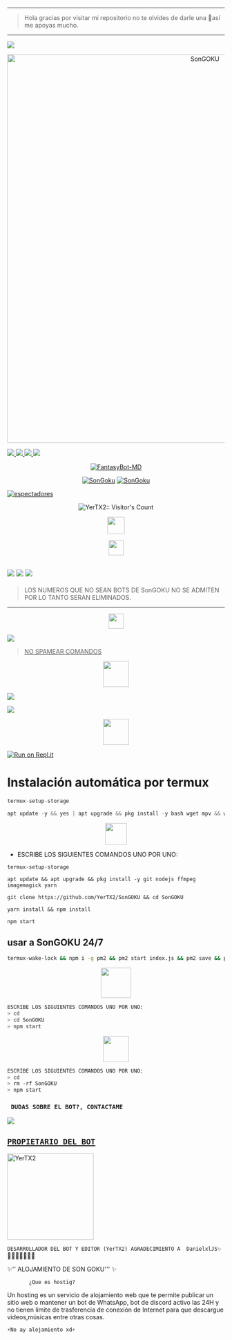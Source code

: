 ------------------
> Hola gracias por visitar mi repositorio no te olvides de darle una 🌟así me apoyas mucho. 
------------------


<a
href="https://wa.me/+51907376960" target="white"><img src="https://img.shields.io/badge/☄️-Prueba la IA por tiempo limitado-000000?style=for-the-badge&logo=whatsapp&logoColor=black" /></a>

<p align="center">
<img src="https://telegra.ph/file/5a2eb62dca1eafb952f31.jpg" alt="SonGOKU" width="900"/>
</p>
<a href="https://x.com/ZxYerSixZx" target="black"><img src="https://img.shields.io/badge/X-000000?style=for-the-badge&logo=x&logoColor=back" />
<a href="https://www.facebook.com/profile.php?id=10008861448&mibextid=ZbWKwL" target="black"><img src="https://img.shields.io/badge/Facebook-000000?style=for-the-badge&logo=facebook&logoColor=back" />
<a
href="https://www.paypal.com/paypalme/YerSix" target="black"><img
src="https://img.shields.io/badge/PayPal-000000?style=for-the-badge&logo=paypal&logoColor=white" />
<a href="https://www.instagram.com/yer29_07?igsh=eGN1cWk5MmFkbWM1" target="black"><img src="https://img.shields.io/badge/Instagram-000000?style=for-the-badge&logo=instagram&logoColor=back" />
<p align="center">
<a href="#"><img title="FantasyBot-MD" src="https://img.shields.io/badge/𝐒𝐈 𝐓𝐄 𝐀𝐆𝐑𝐀𝐃𝐀 𝐄𝐋 𝐑𝐄𝐏𝐎𝐒𝐈𝐓𝐎𝐑𝐈𝐎 𝐌𝐄 𝐀𝐏𝐎𝐘𝐀𝐑𝐈𝐀𝐒 𝐂𝐎𝐍 𝐔𝐍𝐀 🌟-¡GRACIAS! -red?colorA=%255ff0000&colorB=%23017e40&style=for-the-badge"></a> 
<p align="center">
<a href="https://github.com/YerTX2"><img title="SonGoku"src="https://img.shields.io/badge/𝗚𝗥𝗔𝗖𝗜𝗔𝗦 𝗣𝗢𝗥 𝗦𝗨 𝗣𝗥𝗘𝗙𝗘𝗥𝗘𝗡𝗖𝗜𝗔.-red?colorA=000000&colorB=000000&style=for-the-badge"></a> 
<a href="https://github.com/YerTX2"><img title="SonGoku" src="https://img.shields.io/badge/𝐂𝐎𝐌𝐏𝐀𝐓𝐈𝐁𝐋𝐄 𝐂𝐎𝐍 𝐋𝐀𝐒 𝐕𝐄𝐑𝐒𝐈𝐎𝐍𝐄𝐒 𝐌𝐔𝐋𝐓𝐈 𝐃𝐈𝐒𝐏𝐎𝐒𝐈𝐓𝐈𝐕𝐎𝐒 𝐃𝐄 𝐖𝐇𝐀𝐓𝐒𝐀𝐏𝐏-red?colorA=000000&colorB=000000&style=for-the-badge"></a>
</p>

<a href="https://github.com/YerTX2/SonGOKU/watchers"><img title="espectadores" src="https://img.shields.io/github/watchers/YerTX2/SonGoku?label=Espectadores&style=social"></a>
</p>

</p>
<p align="center"><img src="https://profile-counter.glitch.me/{SonGOKU}/count.svg" alt="YerTX2:: Visitor's Count" /></p>

</p>
<p align="center"> 
<a href="https://github.com/YerTX2/SonGOKU"><img src="http://readme-typing-svg.herokuapp.com?font=mono&size=15&duration=4000&color=[00FFFF]&center=falso&vCenter=falso&lines=🌀░S░o░n░G░o░k░u🌀++;𝙷𝚘𝚕𝚊,+𝙶𝚛𝚊𝚌𝚒𝚊𝚜+𝙿𝚘𝚛+𝚅𝚒𝚜𝚒𝚝𝚊𝚛+𝙴𝚕+𝚁𝚎𝚙𝚘𝚜𝚒𝚝𝚘𝚛𝚒𝚘" height="40px"></a> 
</p>
 
<p align="center"> 
<a href="https://github.com/YerTX2"><img src="http://readme-typing-svg.herokuapp.com?font=mono&size=19&duration=4000&color=[00FFFF]&center=falso&vCenter=falso&lines=🌀░S░o░n░G░o░k░u🌀++;𝙶𝚛𝚞𝚙𝚘𝚜+𝙾𝚏𝚒𝚌𝚒𝚊𝚕𝚎𝚜+𝙳𝚎" height="35px"></a> 
</p>

<a
href="https://whatsapp.com/channel/0029Vaj67qQJUM2Wa5Ey3y1v" target="white"><img src="https://img.shields.io/badge/Canal- oficial del bot-000000?style=for-the-badge&logo=whatsapp&logoColor=black" /></a>
<a href="https://chat.whatsapp.com/LBV1BouJqL0ICIRogyq6IT" target="white"><img src="https://img.shields.io/badge/Grupo-OfiCIAL DEL BOT-000000?style=for-the-badge&logo=whatsapp&logoColor=black" /></a>
<a href="https://chat.whatsapp.com/LBV1BouJqL0ICIRogyq6IT" target="blank"><img src="https://img.shields.io/badge/grupo- de soporté-000000?style=for-the-badge&logo=whatsapp&logoColor=white" /></a>
--------------------------
> LOS NUMEROS QUE NO SEAN BOTS DE SonGOKU NO SE ADMITEN POR LO TANTO SERÁN ELIMINADOS.
--------------------------
<p align="center"> 
<a href="https://github.com/YerTX2"><img src="http://readme-typing-svg.herokuapp.com?font=mono&size=15&duration=4000&color=[00FFFF]&center=falso&vCenter=falso&lines=🌀░S░o░n░G░o░k░u🌀++;𝙱𝚘𝚝𝚜+𝙾𝚏𝚒𝚌𝚒𝚊𝚕𝚎𝚜+𝙳𝚎" height="35px"></a> 
</p>
<a href="https://api.whatsapp.com/send/?phone=51907376960&text=Hola,%20vengo%20a%20pedir%20el%20numero%20del%20bot.&type=phone_number&app_absent=0" target="blank"><img src="https://img.shields.io/badge/BOT_OFICIAL_1-000000?style=for-the-badge&logo=whatsapp&logoColor=white" />

> NO SPAMEAR COMANDOS



<p align="center"> 

<p align="center"> 
<a href="https://github.com/YerTX2"><img src="http://readme-typing-svg.herokuapp.com?font=mono&size=15&duration=4000&color=[00FFFF]&center=falso&vCenter=falso&lines=🌀░S░o░n░G░o░k░u🌀++;𝙲𝚘𝚗𝚏𝚒𝚐𝚞𝚛𝚊𝚌𝚒𝚘𝚗+𝙿𝚊𝚛𝚊" height="60px"></a> 

 <a href="https://github.com/YerTX2/SonGOKU/fork" target="black"><img src="https://img.shields.io/badge/♥️-clona_el_repositorio-000000?style=for-the-badge&logo=GitHub&logoColor=black" /></a>

<a href="https://github.com/YerTX2/SonGOKU/blob/main/config.js" target="black"><img src="https://img.shields.io/badge/♥️-Cambiar el owner del bot-000000?style=for-the-badge&logo=GitHub&logoColor=black" /></a>

<p align="center"> 
<a href="https://github.com/YerTX2"><img src="http://readme-typing-svg.herokuapp.com?font=mono&size=15&duration=4000&color=[00FFFF]&center=falso&vCenter=falso&lines=𝚁𝚎𝚙𝚕𝚒𝚝++;𝙰𝚌𝚝𝚒𝚟𝚊+𝙴𝚕+𝙱𝚘𝚝+𝙴𝚗" height="60px"></a> 
</p>

[![Run on Repl.it](https://repl.it/badge/github/YerTX2/SonGOKU)](https://repl.it/github/YerTX2/SonGOKU) 

## <h1>Instalación automática por termux</h1>

```ts
termux-setup-storage
```  
```ts
apt update -y && yes | apt upgrade && pkg install -y bash wget mpv && wget -O - https://raw.githubusercontent.com/YerTX2/SonGOKU/SonGOKU.sh | bash
```

 <p align="center"> 
<a href="https://github.com/YerTX2"><img src="http://readme-typing-svg.herokuapp.com?font=mono&size=20&duration=3000&color=[00FFFF]&center=falso&vCenter=falso&lines=𝚃𝚎𝚛𝚖𝚞𝚡++;𝙰𝚌𝚝𝚒𝚟𝚊+𝙴𝙻+𝙱𝚘𝚝+𝙴𝚗" height="50px"></a> 
</p>

- ESCRIBE LOS SIGUIENTES COMANDOS UNO POR UNO:
```
termux-setup-storage
```

```
apt update && apt upgrade && pkg install -y git nodejs ffmpeg imagemagick yarn
```

```
git clone https://github.com/YerTX2/SonGOKU && cd SonGOKU
```

```
yarn install && npm install
```

```
npm start
```

## usar a SonGOKU 24/7
```bash
termux-wake-lock && npm i -g pm2 && pm2 start index.js && pm2 save && pm2 logs
```

<p align="center"> 
<a href="https://github.com/YerTX2"><img src="http://readme-typing-svg.herokuapp.com?font=mono&size=15&duration=4000&color=[00FFFF]&center=falso&vCenter=falso&lines=♥️✨++;𝙴𝚗+𝙲𝚊𝚜𝚘+𝙳𝚎+𝙳𝚎𝚝𝚎𝚗𝚎𝚛𝚜𝚎+𝚎𝚗+𝚃𝚎𝚛𝚖𝚞𝚡" height="70px"></a> 
</p>

```bash
ESCRIBE LOS SIGUIENTES COMANDOS UNO POR UNO:
> cd
> cd SonGOKU
> npm start
```

<p align="center"> 
<a href="https://github.com/YerTX2"><img src="http://readme-typing-svg.herokuapp.com?font=mono&size=15&duration=4000&color=[000000]&center=falso&vCenter=falso&lines=✨♥️++;Pedir+otro+codigo+qr+en+termux" height="60px"></a> 
</p>
  

```bash
ESCRIBE LOS SIGUIENTES COMANDOS UNO POR UNO:
> cd 
> rm -rf SonGOKU
> npm start
```


 ### ` DUDAS SOBRE EL BOT?, CONTACTAME`
<a href="http://wa.me/51907376960" target="blank"><img src="https://img.shields.io/badge/YerTX2oficial-000000?style=for-the-badge&logo=whatsapp&logoColor=white" />


## <h2>`PROPIETARIO DEL BOT`</h2> 

<a href="https://github.com/YerTX2"><img src="https://github.com/YerTX2.png" width="200" height="200" alt="YerTX2"/></a>

`DESARROLLADOR DEL BOT Y EDITOR (YerTX2)
      AGRADECIMIENTO A 
DanielxlJS✨`
🐉🐉🐉🐉🐉🐉🐉


✨'' ALOJAMIENTO DE SON GOKU''' ✨

           ¿Que es hostig? 

Un hosting es un servicio de alojamiento web que te permite publicar un sitio web o mantener un bot de WhatsApp, bot de discord activo las 24H y no tienen límite de trasferencia de conexión de Internet para que descargue videos,músicas entre otras cosas.

```⚡No ay alojamiento xd⚡```



